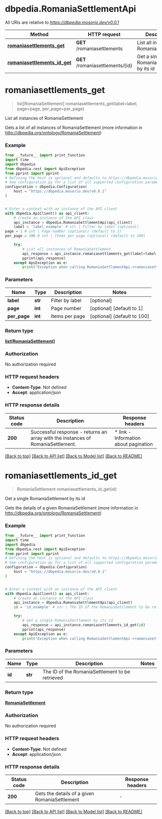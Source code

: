 # dbpedia.RomaniaSettlementApi

All URIs are relative to *https://dbpedia.mosorio.dev/v0.0.1*

Method | HTTP request | Description
------------- | ------------- | -------------
[**romaniasettlements_get**](RomaniaSettlementApi.md#romaniasettlements_get) | **GET** /romaniasettlements | List all instances of RomaniaSettlement
[**romaniasettlements_id_get**](RomaniaSettlementApi.md#romaniasettlements_id_get) | **GET** /romaniasettlements/{id} | Get a single RomaniaSettlement by its id


# **romaniasettlements_get**
> list[RomaniaSettlement] romaniasettlements_get(label=label, page=page, per_page=per_page)

List all instances of RomaniaSettlement

Gets a list of all instances of RomaniaSettlement (more information in http://dbpedia.org/ontology/RomaniaSettlement)

### Example

```python
from __future__ import print_function
import time
import dbpedia
from dbpedia.rest import ApiException
from pprint import pprint
# Defining the host is optional and defaults to https://dbpedia.mosorio.dev/v0.0.1
# See configuration.py for a list of all supported configuration parameters.
configuration = dbpedia.Configuration(
    host = "https://dbpedia.mosorio.dev/v0.0.1"
)


# Enter a context with an instance of the API client
with dbpedia.ApiClient() as api_client:
    # Create an instance of the API class
    api_instance = dbpedia.RomaniaSettlementApi(api_client)
    label = 'label_example' # str | Filter by label (optional)
page = 1 # int | Page number (optional) (default to 1)
per_page = 100 # int | Items per page (optional) (default to 100)

    try:
        # List all instances of RomaniaSettlement
        api_response = api_instance.romaniasettlements_get(label=label, page=page, per_page=per_page)
        pprint(api_response)
    except ApiException as e:
        print("Exception when calling RomaniaSettlementApi->romaniasettlements_get: %s\n" % e)
```

### Parameters

Name | Type | Description  | Notes
------------- | ------------- | ------------- | -------------
 **label** | **str**| Filter by label | [optional] 
 **page** | **int**| Page number | [optional] [default to 1]
 **per_page** | **int**| Items per page | [optional] [default to 100]

### Return type

[**list[RomaniaSettlement]**](RomaniaSettlement.md)

### Authorization

No authorization required

### HTTP request headers

 - **Content-Type**: Not defined
 - **Accept**: application/json

### HTTP response details
| Status code | Description | Response headers |
|-------------|-------------|------------------|
**200** | Successful response - returns an array with the instances of RomaniaSettlement. |  * link - Information about pagination <br>  |

[[Back to top]](#) [[Back to API list]](../README.md#documentation-for-api-endpoints) [[Back to Model list]](../README.md#documentation-for-models) [[Back to README]](../README.md)

# **romaniasettlements_id_get**
> RomaniaSettlement romaniasettlements_id_get(id)

Get a single RomaniaSettlement by its id

Gets the details of a given RomaniaSettlement (more information in http://dbpedia.org/ontology/RomaniaSettlement)

### Example

```python
from __future__ import print_function
import time
import dbpedia
from dbpedia.rest import ApiException
from pprint import pprint
# Defining the host is optional and defaults to https://dbpedia.mosorio.dev/v0.0.1
# See configuration.py for a list of all supported configuration parameters.
configuration = dbpedia.Configuration(
    host = "https://dbpedia.mosorio.dev/v0.0.1"
)


# Enter a context with an instance of the API client
with dbpedia.ApiClient() as api_client:
    # Create an instance of the API class
    api_instance = dbpedia.RomaniaSettlementApi(api_client)
    id = 'id_example' # str | The ID of the RomaniaSettlement to be retrieved

    try:
        # Get a single RomaniaSettlement by its id
        api_response = api_instance.romaniasettlements_id_get(id)
        pprint(api_response)
    except ApiException as e:
        print("Exception when calling RomaniaSettlementApi->romaniasettlements_id_get: %s\n" % e)
```

### Parameters

Name | Type | Description  | Notes
------------- | ------------- | ------------- | -------------
 **id** | **str**| The ID of the RomaniaSettlement to be retrieved | 

### Return type

[**RomaniaSettlement**](RomaniaSettlement.md)

### Authorization

No authorization required

### HTTP request headers

 - **Content-Type**: Not defined
 - **Accept**: application/json

### HTTP response details
| Status code | Description | Response headers |
|-------------|-------------|------------------|
**200** | Gets the details of a given RomaniaSettlement |  -  |

[[Back to top]](#) [[Back to API list]](../README.md#documentation-for-api-endpoints) [[Back to Model list]](../README.md#documentation-for-models) [[Back to README]](../README.md)

